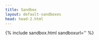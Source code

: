```yaml
---
title: Sandbox
layout: default-sandboxes
head: head-2.html
---
```

{% include sandbox.html sandboxurl='' %}
